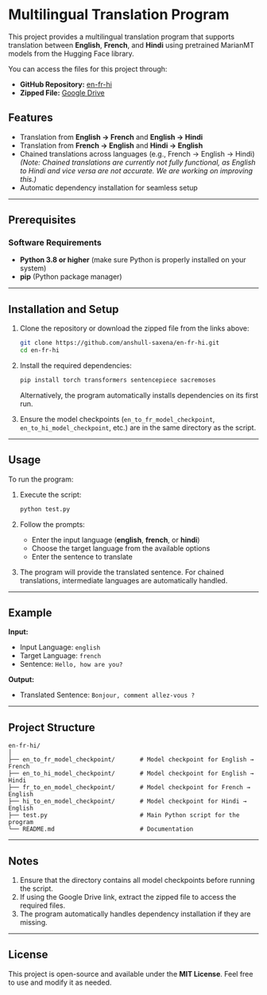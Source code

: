 
# Multilingual Translation Program

This project provides a multilingual translation program that supports translation between **English**, **French**, and **Hindi** using pretrained MarianMT models from the Hugging Face library. 

You can access the files for this project through:
- **GitHub Repository:** [en-fr-hi](https://github.com/anshull-saxena/en-fr-hi)
- **Zipped File:** [Google Drive](https://drive.google.com/file/d/1sOA29hnZzp5I8xqrefNOrGhvlh3TWUWD/view?usp=sharing)

## Features
- Translation from **English → French** and **English → Hindi**
- Translation from **French → English** and **Hindi → English**
- Chained translations across languages (e.g., French → English → Hindi) *(Note: Chained translations are currently not fully functional, as English to Hindi and vice versa are not accurate. We are working on improving this.)*
- Automatic dependency installation for seamless setup

---

## Prerequisites

### Software Requirements
- **Python 3.8 or higher** (make sure Python is properly installed on your system)
- **pip** (Python package manager)

---

## Installation and Setup

1. Clone the repository or download the zipped file from the links above:
   ```bash
   git clone https://github.com/anshull-saxena/en-fr-hi.git
   cd en-fr-hi
   ```

2. Install the required dependencies:
   ```bash
   pip install torch transformers sentencepiece sacremoses
   ```

   Alternatively, the program automatically installs dependencies on its first run.

3. Ensure the model checkpoints (`en_to_fr_model_checkpoint`, `en_to_hi_model_checkpoint`, etc.) are in the same directory as the script.

---

## Usage

To run the program:
1. Execute the script:
   ```bash
   python test.py
   ```
2. Follow the prompts:
   - Enter the input language (**english**, **french**, or **hindi**)
   - Choose the target language from the available options
   - Enter the sentence to translate

3. The program will provide the translated sentence. For chained translations, intermediate languages are automatically handled.

---

## Example

**Input:**
- Input Language: `english`
- Target Language: `french`
- Sentence: `Hello, how are you?`

**Output:**
- Translated Sentence: `Bonjour, comment allez-vous ?`

---

## Project Structure

```
en-fr-hi/
│
├── en_to_fr_model_checkpoint/       # Model checkpoint for English → French
├── en_to_hi_model_checkpoint/       # Model checkpoint for English → Hindi
├── fr_to_en_model_checkpoint/       # Model checkpoint for French → English
├── hi_to_en_model_checkpoint/       # Model checkpoint for Hindi → English
├── test.py                          # Main Python script for the program
└── README.md                        # Documentation
```

---

## Notes
1. Ensure that the directory contains all model checkpoints before running the script.
2. If using the Google Drive link, extract the zipped file to access the required files.
3. The program automatically handles dependency installation if they are missing.

---

## License

This project is open-source and available under the **MIT License**. Feel free to use and modify it as needed.
